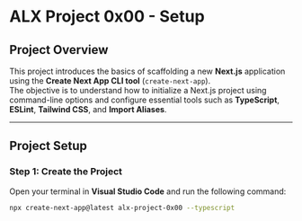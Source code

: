 # ALX Project 0x00 - Setup

## Project Overview
This project introduces the basics of scaffolding a new **Next.js** application using the **Create Next App CLI tool** (`create-next-app`).  
The objective is to understand how to initialize a Next.js project using command-line options and configure essential tools such as **TypeScript**, **ESLint**, **Tailwind CSS**, and **Import Aliases**.

---

## Project Setup

### Step 1: Create the Project
Open your terminal in **Visual Studio Code** and run the following command:

```bash
npx create-next-app@latest alx-project-0x00 --typescript
